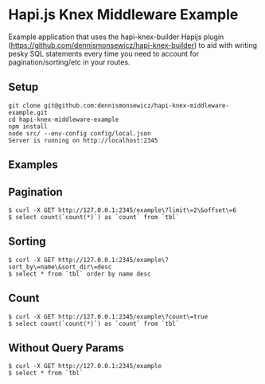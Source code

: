 # Hapi.js Knex Middleware Example
Example application that uses the hapi-knex-builder Hapijs plugin (https://github.com/dennismonsewicz/hapi-knex-builder)
to aid with writing pesky SQL statements every time you need to account for pagination/sorting/etc in your routes.

## Setup

```
git clone git@github.com:dennismonsewicz/hapi-knex-middleware-example.git
cd hapi-knex-middleware-example
npm install
node src/ --env-config config/local.json
Server is running on http://localhost:2345
```

## Examples

## Pagination
```
$ curl -X GET http://127.0.0.1:2345/example\?limit\=2\&offset\=6
$ select count(`count(*)`) as `count` from `tbl`
```

## Sorting
```
$ curl -X GET http://127.0.0.1:2345/example\?sort_by\=name\&sort_dir\=desc
$ select * from `tbl` order by name desc
```

## Count
```
$ curl -X GET http://127.0.0.1:2345/example\?count\=true
$ select count(`count(*)`) as `count` from `tbl`
```

## Without Query Params
```
$ curl -X GET http://127.0.0.1:2345/example
$ select * from `tbl`
```
